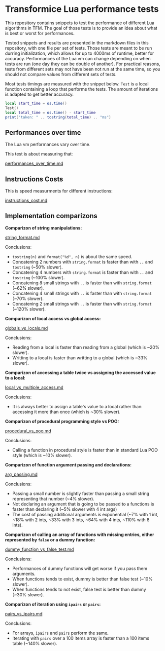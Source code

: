 # Transformice Lua performance tests

This repository contains snippets to test the performance of different Lua algorithms in TFM.
The goal of those tests is to provide an idea about what is best or worst for performances.

Tested snippets and results are presented in the markdown files in this repository, with one file per set of tests.
Those tests are meant to be run durring initialization, which allows for up to 4000ms of runtime, better for accuracy.
Performances of the Lua vm can change depending on when tests are run (one day they can be double of another).
For practical reasons, tests from different sets may not have been not run at the same time, so you should not compare values from different sets of tests.

Most tests timings are measured with the snippet below.
`Test` is a local function containing a loop that performs the tests.
The amount of iterations is adapted to get better accuracy.
```lua
local start_time = os.time()
Test()
local total_time = os.time() - start_time
print("taken: " .. tostring(total_time) .. "ms")
```



## Performances over time

The Lua vm performances vary over time.

This test is about measuring that:

[performances_over_time.md](./performances_over_time.md)




## Instructions Costs

This is speed measurments for different instructions:

[instructions_cost.md](./instructions_cost.md)



## Implementation comparizons

**Comparizon of string manipulations:**

[string_format.md](./string_format.md)

Conclusions:
 - `tostring(n)` and `format("%d", n)` is about the same speed.
 - Concatening 2 numbers with `string.format` is faster than with `..` and `tostring` (~50% slower).
 - Concatening 4 numbers with `string.format` is faster than with `..` and `tostring` (~100% slower).
 - Concatening 8 small strings with `..` is faster than with `string.format` (~62% slower).
 - Concatening 4 small strings with `..` is faster than with `string.format` (~70% slower).
 - Concatening 2 small strings with `..` is faster than with `string.format` (~120% slower).


**Comparizon of local access vs global access:**

[globals_vs_locals.md](./globals_vs_locals.md)

Conclusions:
 - Reading from a local is faster than reading from a global (which is ~20% slower).
 - Writting to a local is faster than writting to a global (which is ~33% slower).


**Comparizon of accessing a table twice vs assigning the accessed value to a local:**

[local_vs_multiple_access.md](./local_vs_multiple_access.md)

Conclusions: 
 - It is always better to assign a table's value to a local rather than accessing it more than once (which is ~30% slower).


**Comparizon of procedural programming style vs POO:**

[procedural_vs_poo.md](./procedural_vs_poo.md)

Conclusions: 
 - Calling a function in procedural style is faster than in standard Lua POO style (which is ~10% slower).


**Comparizon of function argument passing and declarations:**

[arg_passing.md](./arg_passing.md)

Conclusions:
 - Passing a small number is slightly faster than passing a small string representing that number (~4% slower).
 - Not declaring an argument that is going to be passed to a functions is faster than declaring it (~5% slower with 4 int args)
 - The cost of passing additional arguments is exponential (~7% with 1 int, ~18% with 2 ints, ~33% with 3 ints, ~64% with 4 ints, ~110% with 8 ints).


**Comparizon of calling an array of functions with missing entries, either represented by `false` or a dummy function:**

[dummy_function_vs_false_test.md](./dummy_function_vs_false_test.md)

Conclusions:
 - Performances of dummy functions will get worse if you pass them arguments.
 - When functions tends to exist, dummy is better than false test (~10% slower).
 - When functions tends to not exist, false test is better than dummy (~30% slower).


**Comparizon of iteration using `ipairs` or `pairs`:**

[pairs_vs_ipairs.md](./pairs_vs_ipairs.md)

Conclusions:
 - For arrays, `ipairs` and `pairs` perform the same.
 - Iterating with `pairs` over a 100 items array is faster than a 100 items table (~140% slower).
